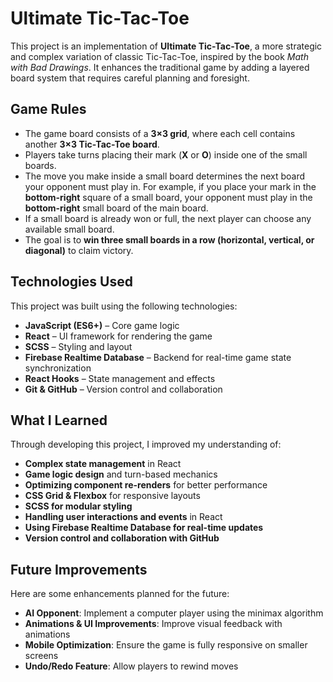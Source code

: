 # Ultimate Tic-Tac-Toe

This project is an implementation of **Ultimate Tic-Tac-Toe**, a more strategic and complex variation of classic Tic-Tac-Toe, inspired by the book *Math with Bad Drawings*. It enhances the traditional game by adding a layered board system that requires careful planning and foresight.

## Game Rules

- The game board consists of a **3×3 grid**, where each cell contains another **3×3 Tic-Tac-Toe board**.
- Players take turns placing their mark (**X** or **O**) inside one of the small boards.
- The move you make inside a small board determines the next board your opponent must play in. For example, if you place your mark in the **bottom-right** square of a small board, your opponent must play in the **bottom-right** small board of the main board.
- If a small board is already won or full, the next player can choose any available small board.
- The goal is to **win three small boards in a row (horizontal, vertical, or diagonal)** to claim victory.

## Technologies Used

This project was built using the following technologies:
- **JavaScript (ES6+)** – Core game logic
- **React** – UI framework for rendering the game
- **SCSS** – Styling and layout
- **Firebase Realtime Database** – Backend for real-time game state synchronization
- **React Hooks** – State management and effects
- **Git & GitHub** – Version control and collaboration

## What I Learned

Through developing this project, I improved my understanding of:
- **Complex state management** in React
- **Game logic design** and turn-based mechanics
- **Optimizing component re-renders** for better performance
- **CSS Grid & Flexbox** for responsive layouts
- **SCSS for modular styling**
- **Handling user interactions and events** in React
- **Using Firebase Realtime Database for real-time updates**
- **Version control and collaboration with GitHub**

## Future Improvements

Here are some enhancements planned for the future:
- **AI Opponent**: Implement a computer player using the minimax algorithm
- **Animations & UI Improvements**: Improve visual feedback with animations
- **Mobile Optimization**: Ensure the game is fully responsive on smaller screens
- **Undo/Redo Feature**: Allow players to rewind moves

